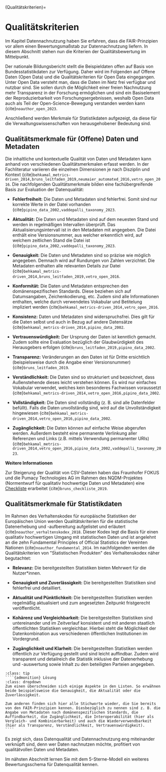 (Qualitätskriterien)=
# Qualitätskriterien

Im Kapitel Datennachnutzung haben Sie erfahren, dass die FAIR-Prinzipien vor allem einen Bewertungsmaßstab zur Datennachnutzung liefern. In diesem Abschnitt stehen nun die Kriterien der Qualitätsbewertung im Mittelpunkt. 

Der nationale Bildungsbericht stellt die Beispieldaten offen auf Basis von Bundesstatistikdaten zur Verfügung. Daher wird im Folgenden auf Offene Daten (Open Data) und die Qualitätskriterien für Open Data eingegangen. Unter Open Data versteht man, dass die Daten im Netz frei verfügbar und nutzbar sind. Sie sollen durch die Möglichkeit einer freien Nachnutzung mehr Transparenz in der Forschung ermöglichen und sind ein Basiselement der Reproduzierbarkeit von Forschungsergebnissen, weshalb Open Data auch als Teil der Open-Science-Bewegung verstanden werden kann {cite}`noauthor_open_2023`.

Anschließend werden Merkmale für Statistikdaten aufgezeigt, da diese für die Verwaltungswissenschaften von herausgehobener Bedeutung sind.


## Qualitätsmerkmale für (Offene) Daten und Metadaten

Die inhaltliche und kontextuelle Qualität von Daten und Metadaten kann anhand von verschiedenen Qualitätsmerkmalen erfasst werden. In der Fachliteratur variieren die einzelnen Dimensionen je nach Disziplin und Kontext {cite}`behkamal_metrics-driven_2014,bruns_leitfaden_2019,neumaier_automated_2016,vetro_open_2016`. Die nachfolgenden Qualitätsmerkmale bilden eine fachübergreifende Basis zur Evaluation der Datenqualität:

- **Fehlerfreiheit:** Die Daten und Metadaten sind fehlerfrei. Somit sind nur korrekte Werte in der Datei vorhanden {cite}`pipino_data_2002,vaddepalli_taxonomy_2023`.

- **Aktualität:** Die Daten und Metadaten sind auf dem neuesten Stand und werden in regelmäßigen Intervallen überprüft. Das Aktualisierungsintervall ist in den Metadaten mit angegeben. Die Datei enthält eine Versionsnummer, aus welcher erkenntlich wird, auf welchem zeitlichen Stand die Datei ist {cite}`pipino_data_2002,vaddepalli_taxonomy_2023`.

- **Genauigkeit:** Die Daten und Metadaten sind so präzise wie möglich angegeben. Demnach wird auf Rundungen von Zahlen verzichtet. Die Metadaten enthalten alle relevanten Details zur Datei {cite}`behkamal_metrics-driven_2014,bruns_leitfaden_2019,vetro_open_2016`.

- **Konformität:** Die Daten und Metadaten entsprechen den domänenspezifischen Standards. Diese beziehen sich auf Datumsangaben, Zeichenkodierung, etc. Zudem sind alle Informationen enthalten, welche durch verwendetes Vokabular und Betitelung impliziert werden {cite}`behkamal_metrics-driven_2014,vetro_open_2016`.

- **Konsistenz:** Daten und Metadaten sind widerspruchsfrei. Dies gilt für die Daten selbst und auch in Bezug auf andere Datensätze {cite}`behkamal_metrics-driven_2014,pipino_data_2002`.

- **Vertrauenswürdigkeit:** Der Ursprung der Daten ist kenntlich gemacht. Zudem sollte eine Evaluation bezüglich der Glaubwürdigkeit des Herausgebers erfolgen {cite}`bruns_leitfaden_2019,pipino_data_2002`.

- **Transparenz:** Veränderungen an den Daten ist für Dritte ersichtlich (beispielsweise durch die Angabe einer Versionsnummer) {cite}`bruns_leitfaden_2019`.

- **Verständlichkeit:** Die Daten sind so strukturiert und bezeichnet, dass Außenstehende dieses leicht verstehen können. Es wird nur einfaches Vokabular verwendet, welches kein besonderes Fachwissen voraussetzt {cite}`behkamal_metrics-driven_2014,vetro_open_2016,pipino_data_2002`.

- **Vollständigkeit:** Die Daten sind vollständig (z. B. sind alle Datenfelder befüllt). Falls die Daten unvollständig sind, wird auf die Unvollständigkeit hingewiesen {cite}`behkamal_metrics-driven_2014,vetro_open_2016,pipino_data_2002`.

- **Zugänglichkeit:** Die Daten können auf einfache Weise abgerufen werden. Außerdem besteht eine permanente Verlinkung aller Referenzen und Links (z.B. mittels Verwendung permanenter URIs) {cite}`behkamal_metrics-driven_2014,vetro_open_2016,pipino_data_2002,vaddepalli_taxonomy_2023`.

**Weitere Informationen**

Zur Steigerung der Qualität von CSV-Dateien haben das Fraunhofer FOKUS und die Pumacy Technologies AG im Rahmen des NQDM-Projektes (Normentwurf für qualitativ hochwertige Daten und Metadaten) eine [Checkliste](https://cdn0.scrvt.com/fokus/19c04efdafe63fe4/edbc85cd796a/Checkliste_NQDM_CSV.pdf) erarbeitet {cite}`bruns_checkliste_2019`. 


## Qualitätsmerkmale für Statistikdaten

Im Rahmen des Verhaltenskodex für europäische Statistiken der Europäischen Union werden Qualitätskriterien für die statistische Datenerhebung und -aufbereitung aufgelistet und erläutert {cite}`noauthor_verhaltenskodex_2018`. Dieser Kodex legt die Basis für einen qualitativ hochwertigen Umgang mit statistischen Daten und ist angelehnt an die zehn Fundamental Principles of Official Statistics der Vereinten Nationen {cite}`noauthor_fundamental_2014`. Im nachfolgenden werden die Qualitätskriterien von "Statistischen Produkten" des Verhaltenskodex näher begutachtet:


- **Relevanz:** Die bereitgestellten Statistiken bieten Mehrwert für die Nutzer*innen.

- **Genauigkeit und Zuverlässigkeit:** Die bereitgestellten Statistiken sind fehlerfrei und detailliert.

- **Aktualität und Pünktlichkeit:** Die bereitgestellten Statistiken werden regelmäßig aktualisiert und zum angesetzten Zeitpunkt fristgerecht veröffentlicht.

- **Kohärenz und Vergleichbarkeit:** Die bereitgestellten Statistiken sind untereinander und im Zeitverlauf konsistent und mit anderen staatlich öffentlichten Statistiken vergleichbar. Hierbei steht die Möglichkeit der Datenkombination aus verschiedenen öffentlichen Institutionen im Vordergrund.

- **Zugänglichkeit und Klarheit:** Die bereitgestellten Statistiken werden öffentlich zur Verfügung gestellt und sind leicht auffindbar. Zudem wird transparent und detailreich die Statistik inklusive der Datenerhebung und -auswertung sowie Inhalt zu den beteiligten Parteien angegeben.



`````{admonition} Was fällt Ihnen an den beiden Auflistungen auf?
:class: tip
````{admonition} Lösung
:class: dropdown
Zum einen überschneiden sich einige Aspekte in den Listen. So erwähnen beide beispielsweise die Genauigkeit, die Aktualität oder die Zuverlässigkeit.

Zum anderen finden sich hier alle Stichworte wieder, die Sie bereits von den FAIR-Prinzipien kennen. Diesbezüglich zu nennen sind z. B. die Angabe von Metadaten nach domänenspezifischen Standards, die Auffindbarkeit, die Zugänglichkeit, die Interoperabilität (hier als Vergleich- und Kombinierbarkeit) und auch die Wiederverwendbarkeit (hier als Transparenz, Verständlichkeit, Vertrauenswürdigkeit).
````
`````



Es zeigt sich, dass Datenqualität und Datennachnutzung eng miteinander verknüpft sind, denn wer Daten nachnutzen möchte, profitiert von qualitätvollen Daten und Metadaten. 

Im nähsten Abschnitt lernen Sie mit dem 5-Sterne-Modell ein weiteres Bewertungsschema für Datenqualität kennen. 
